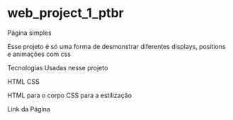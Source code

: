 # web_project_1_ptbr

Página simples

Esse projeto é só uma forma de desmonstrar diferentes displays, positions e animações com css

Tecnologias Usadas nesse projeto

HTML
CSS

HTML para o corpo 
CSS para a estilização

Link da Página
